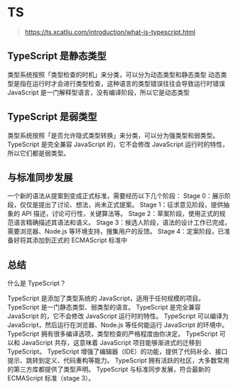# TS
> https://ts.xcatliu.com/introduction/what-is-typescript.html

## TypeScript 是静态类型
类型系统按照「类型检查的时机」来分类，可以分为动态类型和静态类型
动态类型是指在运行时才会进行类型检查，这种语言的类型错误往往会导致运行时错误
JavaScript 是一门解释型语言，没有编译阶段，所以它是动态类型
## TypeScript 是弱类型
类型系统按照「是否允许隐式类型转换」来分类，可以分为强类型和弱类型。
TypeScript 是完全兼容 JavaScript 的，它不会修改 JavaScript 运行时的特性，所以它们都是弱类型。
## 与标准同步发展

一个新的语法从提案到变成正式标准，需要经历以下几个阶段：
Stage 0：展示阶段，仅仅是提出了讨论、想法，尚未正式提案。
Stage 1：征求意见阶段，提供抽象的 API 描述，讨论可行性，关键算法等。
Stage 2：草案阶段，使用正式的规范语言精确描述其语法和语义。
Stage 3：候选人阶段，语法的设计工作已完成，需要浏览器、Node.js 等环境支持，搜集用户的反馈。
Stage 4：定案阶段，已准备好将其添加到正式的 ECMAScript 标准中

## 总结
什么是 TypeScript？

TypeScript 是添加了类型系统的 JavaScript，适用于任何规模的项目。
TypeScript 是一门静态类型、弱类型的语言。
TypeScript 是完全兼容 JavaScript 的，它不会修改 JavaScript 运行时的特性。
TypeScript 可以编译为 JavaScript，然后运行在浏览器、Node.js 等任何能运行 JavaScript 的环境中。
TypeScript 拥有很多编译选项，类型检查的严格程度由你决定。
TypeScript 可以和 JavaScript 共存，这意味着 JavaScript 项目能够渐进式的迁移到 TypeScript。
TypeScript 增强了编辑器（IDE）的功能，提供了代码补全、接口提示、跳转到定义、代码重构等能力。
TypeScript 拥有活跃的社区，大多数常用的第三方库都提供了类型声明。
TypeScript 与标准同步发展，符合最新的 ECMAScript 标准（stage 3）。